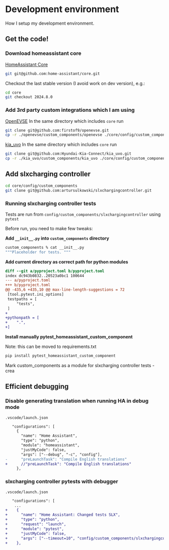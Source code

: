 # Development environment
How I setup my development environment.

## Get the code!
### Download homeassistant core

[HomeAssistant Core](https://github.com/home-assistant/core)
```bash
git git@github.com:home-assistant/core.git
```

Checkout the last stable version (I avoid work on dev version), e.g.:
```bash
cd core
git checkout 2024.8.0
```

### Add 3rd party custom integrations which I am using

[OpenEVSE](https://github.com/firstof9/openevse)
In the same directory which includes `core` run
```bash
git clone git@github.com:firstof9/openevse.git
cp -r ./openevse/custom_components/openevse ./core/config/custom_components
```

[kia_uvo](https://github.com/Hyundai-Kia-Connect/kia_uvo)
In the same directory which includes `core` run
```bash
git clone git@github.com:Hyundai-Kia-Connect/kia_uvo.git
cp -r ./kia_uvo/custom_components/kia_uvo ./core/config/custom_components
 ```

## Add slxcharging controller
```bash
cd core/config/custom_components
git clone git@github.com:artursulkowski/slxchargingcontroller.git
```

### Running slxcharging controller tests
Tests are run from `config/custom_components/slxchargingcontroller` using `pytest`

Before run, you need to make few tweaks:

**Add `__init__.py` into `custom_components` directory**
```bash
custom_components % cat __init__.py
"""Placeholder for tests. """
```

**Add current directory as correct path for python modules**
```diff
diff --git a/pyproject.toml b/pyproject.toml
index dc943b0832..20523a0bc1 100644
--- a/pyproject.toml
+++ b/pyproject.toml
@@ -435,6 +435,10 @@ max-line-length-suggestions = 72
 [tool.pytest.ini_options]
 testpaths = [
     "tests",
 ]
+
+pythonpath = [
+    ".",
+]

```

**Install manually pytest_homeassistant_custom_component**

Note: this can be moved to requirements.txt
``` bash
pip install pytest_homeassistant_custom_component
```

Mark custom_components as a module for slxcharging controller tests - crea

## Efficient debugging
### Disable generating translation when running HA in debug mode

`.vscode/launch.json`
```diff
   "configurations": [
     {
       "name": "Home Assistant",
       "type": "python",
       "module": "homeassistant",
       "justMyCode": false,
       "args": ["--debug", "-c", "config"],
-      "preLaunchTask": "Compile English translations"
+      //"preLaunchTask": "Compile English translations"
     },
```

### slxcharging controller pytests with debugger
`.vscode/launch.json`
```diff
   "configurations": [
    ...
+    {
+      "name": "Home Assistant: Changed tests SLX",
+      "type": "python",
+      "request": "launch",
+      "module": "pytest",
+      "justMyCode": false,
+      "args": ["--timeout=10", "config/custom_components/slxchargingcontroller/tests"],
+    },
```






